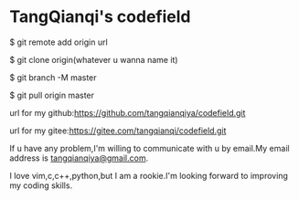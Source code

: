 # TangQianqi's codefield

$ git remote add origin url

$ git clone origin(whatever u wanna name it)

$ git branch -M master

$ git pull origin master

url for my github:https://github.com/tangqianqiya/codefield.git

url for my gitee:https://gitee.com/tangqianqi/codefield.git

If u have any problem,I'm willing to communicate with u by email.My email address is tangqianqiya@gmail.com.

I love vim,c,c++,python,but I am a rookie.I'm looking forward to improving my coding skills.